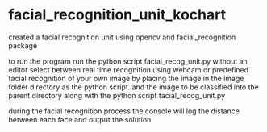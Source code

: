 # facial_recognition_unit_kochart
created a facial recognition unit using opencv and facial_recognition package


to run the program
run the python script facial_recog_unit.py without an editor
select between real time recognition using webcam
or predefined facial recognition of your own image by placing the image in the image folder directory as the python script.
and the image to be classified into the parent directory along with the python script facial_recog_unit.py

during the facial recognition process the console will log the distance between each face and output the solution.
